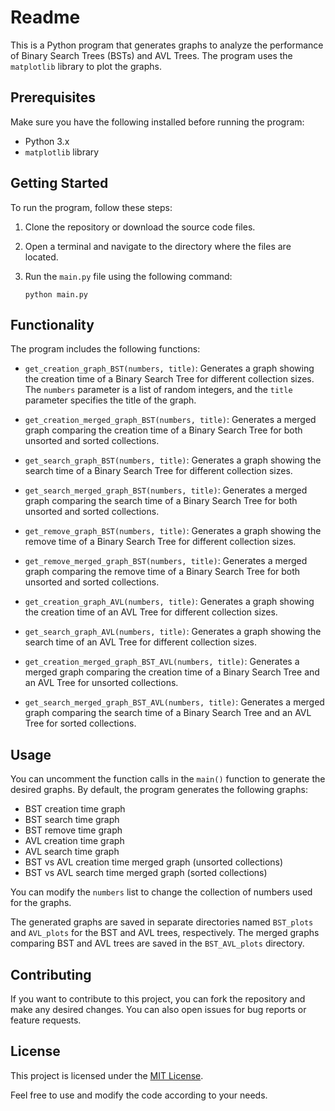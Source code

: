 # Readme

This is a Python program that generates graphs to analyze the performance of Binary Search Trees (BSTs) and AVL Trees. The program uses the `matplotlib` library to plot the graphs.

## Prerequisites

Make sure you have the following installed before running the program:

- Python 3.x
- `matplotlib` library

## Getting Started

To run the program, follow these steps:

1. Clone the repository or download the source code files.
2. Open a terminal and navigate to the directory where the files are located.
3. Run the `main.py` file using the following command:

   ```
   python main.py
   ```

## Functionality

The program includes the following functions:

- `get_creation_graph_BST(numbers, title)`: Generates a graph showing the creation time of a Binary Search Tree for different collection sizes. The `numbers` parameter is a list of random integers, and the `title` parameter specifies the title of the graph.

- `get_creation_merged_graph_BST(numbers, title)`: Generates a merged graph comparing the creation time of a Binary Search Tree for both unsorted and sorted collections.

- `get_search_graph_BST(numbers, title)`: Generates a graph showing the search time of a Binary Search Tree for different collection sizes.

- `get_search_merged_graph_BST(numbers, title)`: Generates a merged graph comparing the search time of a Binary Search Tree for both unsorted and sorted collections.

- `get_remove_graph_BST(numbers, title)`: Generates a graph showing the remove time of a Binary Search Tree for different collection sizes.

- `get_remove_merged_graph_BST(numbers, title)`: Generates a merged graph comparing the remove time of a Binary Search Tree for both unsorted and sorted collections.

- `get_creation_graph_AVL(numbers, title)`: Generates a graph showing the creation time of an AVL Tree for different collection sizes.

- `get_search_graph_AVL(numbers, title)`: Generates a graph showing the search time of an AVL Tree for different collection sizes.

- `get_creation_merged_graph_BST_AVL(numbers, title)`: Generates a merged graph comparing the creation time of a Binary Search Tree and an AVL Tree for unsorted collections.

- `get_search_merged_graph_BST_AVL(numbers, title)`: Generates a merged graph comparing the search time of a Binary Search Tree and an AVL Tree for sorted collections.

## Usage

You can uncomment the function calls in the `main()` function to generate the desired graphs. By default, the program generates the following graphs:

- BST creation time graph
- BST search time graph
- BST remove time graph
- AVL creation time graph
- AVL search time graph
- BST vs AVL creation time merged graph (unsorted collections)
- BST vs AVL search time merged graph (sorted collections)

You can modify the `numbers` list to change the collection of numbers used for the graphs.

The generated graphs are saved in separate directories named `BST_plots` and `AVL_plots` for the BST and AVL trees, respectively. The merged graphs comparing BST and AVL trees are saved in the `BST_AVL_plots` directory.

## Contributing

If you want to contribute to this project, you can fork the repository and make any desired changes. You can also open issues for bug reports or feature requests.

## License

This project is licensed under the [MIT License](LICENSE).

Feel free to use and modify the code according to your needs.
